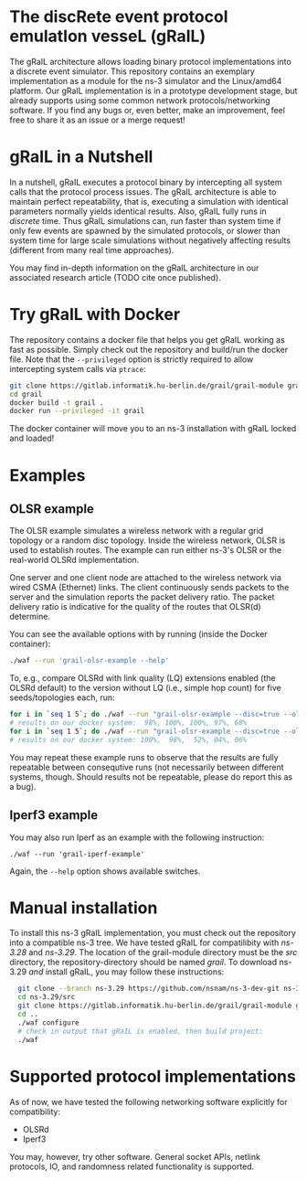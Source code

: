 # The discRete event protocol emulatIon vesseL (gRaIL)

The gRaIL architecture allows loading binary protocol implementations into a discrete event simulator.
This repository contains an exemplary implementation as a module for the ns-3 simulator and the Linux/amd64 platform.
Our gRaIL implementation is in a prototype development stage, but already supports using some common network protocols/networking software.
If you find any bugs or, even better, make an improvement, feel free to share it as an issue or a merge request!

# gRaIL in a Nutshell

In a nutshell, gRaIL executes a protocol binary by intercepting all system calls that the protocol process issues.
The gRaIL architecture is able to maintain perfect repeatability, that is, executing a simulation with identical parameters normally yields identical results.
Also, gRaIL fully runs in *discrete* time.
Thus gRaIL simulations can, run faster than system time if only few events are spawned by the simulated protocols, or slower than system time for large scale simulations without negatively affecting results (different from many real time approaches).

You may find in-depth information on the gRaIL architecture in our associated research article (TODO cite once published).

# Try gRaIL with Docker

The repository contains a docker file that helps you get gRaIL working as fast as possible.
Simply check out the repository and build/run the docker file.
Note that the `--privileged` option is strictly required to allow intercepting system calls via `ptrace`:

```sh
git clone https://gitlab.informatik.hu-berlin.de/grail/grail-module grail
cd grail
docker build -t grail .
docker run --privileged -it grail
```

The docker container will move you to an ns-3 installation with gRaIL locked and loaded!

# Examples

## OLSR example

The OLSR example simulates a wireless network with a regular grid topology or a random disc topology.
Inside the wireless network, OLSR is used to establish routes.
The example can run either ns-3's OLSR or the real-world OLSRd implementation.

One server and one client node are attached to the wireless network via wired CSMA (Ethernet) links.
The client continuously sends packets to the server and the simulation reports the packet delivery ratio.
The packet delivery ratio is indicative for the quality of the routes that OLSR(d) determine.

You can see the available options with by running (inside the Docker container):
```sh
./waf --run 'grail-olsr-example --help'
```

To, e.g., compare OLSRd with link quality (LQ) extensions enabled (the OLSRd default) to the version without LQ (i.e., simple hop count) for five seeds/topologies each, run:

```sh
for i in `seq 1 5`; do ./waf --run "grail-olsr-example --disc=true --olsrLq=true --n=12 --rngRun=$i"; done
# results on our docker system:  98%, 100%, 100%, 97%, 68%
for i in `seq 1 5`; do ./waf --run "grail-olsr-example --disc=true --olsrLq=false --n=12 --rngRun=$i"; done
# results on our docker system: 100%,  98%,  52%, 04%, 06%
```

You may repeat these example runs to observe that the results are fully repeatable between consequtive runs (not necessarily between different systems, though. Should results not be repeatable, please do report this as a bug).

## Iperf3 example

You may also run Iperf as an example with the following instruction:
```
./waf --run 'grail-iperf-example'
```

Again, the `--help` option shows available switches.

# Manual installation

To install this ns-3 gRaIL implementation, you must check out the repository into a compatible ns-3 tree.
We have tested gRaIL for compatilibity with *ns-3.28* and *ns-3.29*.
The location of the grail-module directory must be the *src* directory, the repository-directory should be named *grail*.
To download ns-3.29 *and* install gRaIL, you may follow these instructions:

```sh
  git clone --branch ns-3.29 https://github.com/nsnam/ns-3-dev-git ns-3.29
  cd ns-3.29/src
  git clone https://gitlab.informatik.hu-berlin.de/grail/grail-module grail
  cd ..
  ./waf configure
  # check in output that gRaIL is enabled, then build project:
  ./waf
```

# Supported protocol implementations

As of now, we have tested the following networking software explicitly for compatibility:

 * OLSRd
 * Iperf3

You may, however, try other software.
General socket APIs, netlink protocols, IO, and randomness related functionality is supported.
